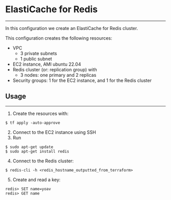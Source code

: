 # ElastiCache for Redis
---

In this configuration we create an ElastiCache for Redis cluster.

This configuration creates the following resources:
* VPC
    * 3 private subnets
    * 1 public subnet
* EC2 instance, AMI ubuntu 22.04
* Redis cluster (or: replication group) with
    * 3 nodes: one primary and 2 replicas
* Security groups: 1 for the EC2 instance, and 1 for the Redis cluster


## Usage
---
1. Create the resources with:
```
$ tf apply -auto-approve
```

2. Connect to the EC2 instance using SSH
3. Run
```
$ sudo apt-get update
$ sudo apt-get install redis
```

4. Connect to the Redis cluster:
```
$ redis-cli -h <redis_hostname_outputted_from_terraform>
```

5. Create and read a key:
```
redis> SET name=yoav
redis> GET name
```
